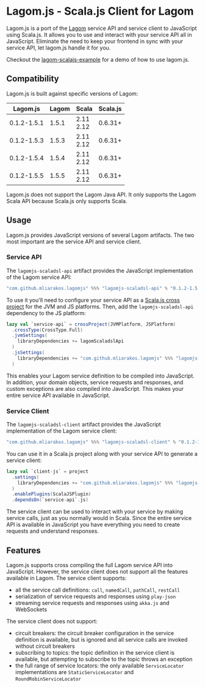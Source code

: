 # Lagom.js - Scala.js Client for Lagom

Lagom.js is a port of the [Lagom](https://www.lagomframework.com/) service API and service client to JavaScript using Scala.js. It allows you to use and interact with your service API all in JavaScript. Eliminate the need to keep your frontend in sync with your service API, let lagom.js handle it for you.

Checkout the [lagom-scalajs-example](https://github.com/mliarakos/lagom-scalajs-example) for a demo of how to use lagom.js.

## Compatibility

Lagom.js is built against specific versions of Lagom:

| Lagom.js    | Lagom | Scala           | Scala.js |
|-------------|-------|-----------------|----------|
| 0.1.2-1.5.1 | 1.5.1 | 2.11 <br> 2.12  | 0.6.31+  |
| 0.1.2-1.5.3 | 1.5.3 | 2.11 <br> 2.12  | 0.6.31+  |
| 0.1.2-1.5.4 | 1.5.4 | 2.11 <br> 2.12  | 0.6.31+  |
| 0.1.2-1.5.5 | 1.5.5 | 2.11 <br> 2.12  | 0.6.31+  |

Lagom.js does not support the Lagom Java API. It only supports the Lagom Scala API because Scala.js only supports Scala.

## Usage

Lagom.js provides JavaScript versions of several Lagom artifacts. The two most important are the service API and service client.

### Service API

The `lagomjs-scaladsl-api` artifact provides the JavaScript implementation of the Lagom service API:

```sbt
"com.github.mliarakos.lagomjs" %%% "lagomjs-scaladsl-api" % "0.1.2-1.5.5"
```

To use it you'll need to configure your service API as a [Scala.js cross project](https://github.com/portable-scala/sbt-crossproject) for the JVM and JS platforms. Then, add the `lagomjs-scaladsl-api` dependency to the JS platform:

```scala
lazy val `service-api` = crossProject(JVMPlatform, JSPlatform)
  .crossType(CrossType.Full)
  .jvmSettings(
    libraryDependencies += lagomScaladslApi
  )
  .jsSettings(
    libraryDependencies += "com.github.mliarakos.lagomjs" %%% "lagomjs-scaladsl-api" % "0.1.2-1.5.5"
  )
```

This enables your Lagom service definition to be compiled into JavaScript. In addition, your domain objects, service requests and responses, and custom exceptions are also compiled into JavaScript. This makes your entire service API available in JavaScript.

### Service Client

The `lagomjs-scaladsl-client` artifact provides the JavaScript implementation of the Lagom service client:

```sbt
"com.github.mliarakos.lagomjs" %%% "lagomjs-scaladsl-client" % "0.1.2-1.5.5"
```

You can use it in a Scala.js project along with your service API to generate a service client:

```scala
lazy val `client-js` = project
  .settings(
    libraryDependencies += "com.github.mliarakos.lagomjs" %%% "lagomjs-scaladsl-client" % "0.1.2-1.5.5"
  )
  .enablePlugins(ScalaJSPlugin)
  .dependsOn(`service-api`.js)
```

The service client can be used to interact with your service by making service calls, just as you normally would in Scala. Since the entire service API is available in JavaScript you have everything you need to create requests and understand responses.

## Features

Lagom.js supports cross compiling the full Lagom service API into JavaScript. However, the service client does not support all the features available in Lagom. The service client supports:
- all the service call definitions: `call`, `namedCall`, `pathCall`, `restCall`
- serialization of service requests and responses using `play-json`
- streaming service requests and responses using `akka.js` and WebSockets

The service client does not support:
- circuit breakers: the circuit breaker configuration in the service definition is available, but is ignored and all service calls are invoked without circuit breakers
- subscribing to topics: the topic definition in the service client is available, but attempting to subscribe to the topic throws an exception
- the full range of service locators: the only available `ServiceLocator` implementations are `StaticServiceLocator` and `RoundRobinServiceLocator`
